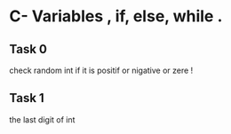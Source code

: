 # C- Variables , if, else, while .

## Task 0

   check random int if it is positif or nigative or zere !

## Task 1

   the last digit of int 
